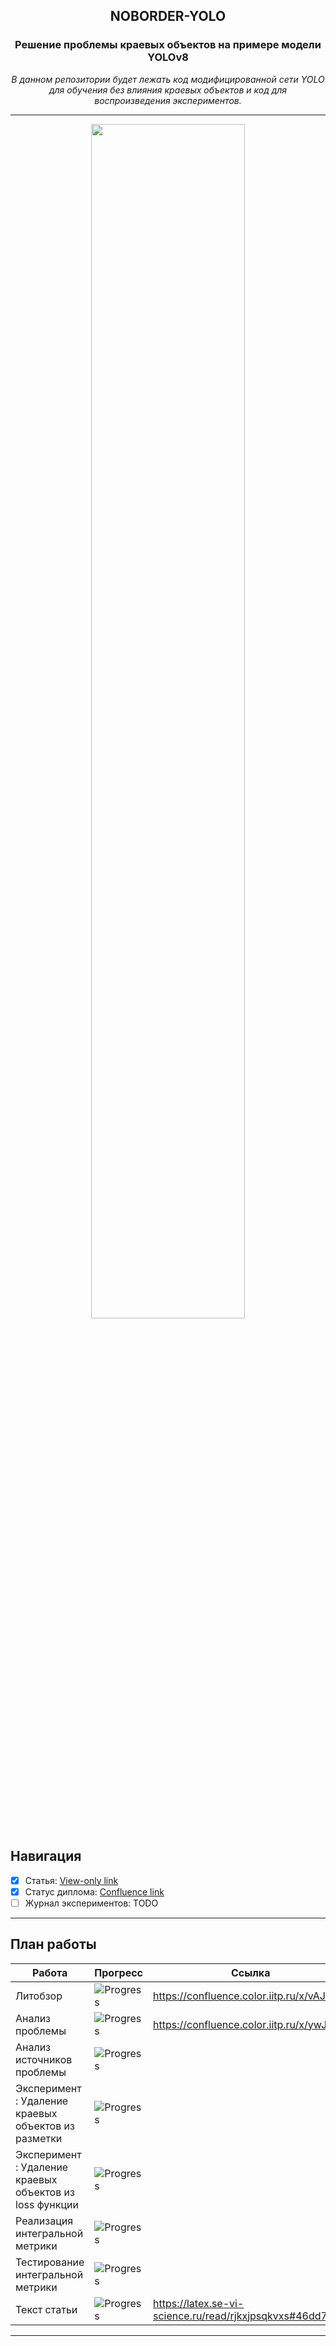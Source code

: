 <div align="center" >
    <h2>NOBORDER-YOLO</h2>
    <h3>Решение проблемы краевых объектов на примере модели YOLOv8</h3>
    <p><i>В данном репозитории будет лежать код модифицированной сети YOLO для обучения без влияния краевых объектов и код для воспроизведения экспериментов.</i></p>
</div>

---

<div align="center" >
<img src="https://progress-bar.xyz/23/?width=500&prefix=Диплом%20готов%20на%20" width=70% />
</div>

## Навигация

- [x] Статья: [View-only link](https://latex.se-vi-science.ru/read/rjkxjpsqkvxs#46dd79)
- [x] Статус диплома: [Confluence link](https://confluence.color.iitp.ru/x/ugJUAQ)
- [ ] Журнал экспериментов: TODO

---

## План работы

| Работа | Прогресс | Ссылка |
| --- | --- | --- |
| Литобзор |  ![Progress](https://progress-bar.xyz/20/) | https://confluence.color.iitp.ru/x/vAJUAQ |
| Анализ проблемы | ![Progress](https://progress-bar.xyz/100/) | https://confluence.color.iitp.ru/x/ywJUAQ |
| Анализ источников проблемы | ![Progress](https://progress-bar.xyz/90/) |  |
| Эксперимент : Удаление краевых объектов из разметки | ![Progress](https://progress-bar.xyz/30/) | |
| Эксперимент : Удаление краевых объектов из loss функции | ![Progress](https://progress-bar.xyz/0/) | |
| Реализация интегральной метрики | ![Progress](https://progress-bar.xyz/90/) | |
| Тестирование интегральной метрики | ![Progress](https://progress-bar.xyz/20/) | |
| Текст статьи | ![Progress](https://progress-bar.xyz/10/) | https://latex.se-vi-science.ru/read/rjkxjpsqkvxs#46dd79 |

---

